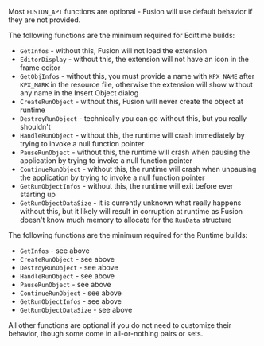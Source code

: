 Most `FUSION_API` functions are optional - Fusion will use default behavior if they are not provided.

The following functions are the minimum required for Edittime builds:
* `GetInfos` - without this, Fusion will not load the extension
* `EditorDisplay` - without this, the extension will not have an icon in the frame editor
* `GetObjInfos` - without this, you must provide a name with `KPX_NAME` after `KPX_MARK` in the resource file, otherwise the extension will show without any name in the Insert Object dialog
* `CreateRunObject` - without this, Fusion will never create the object at runtime
* `DestroyRunObject` - technically you can go without this, but you really shouldn't
* `HandleRunObject` - without this, the runtime will crash immediately by trying to invoke a null function pointer
* `PauseRunObject` - without this, the runtime will crash when pausing the application by trying to invoke a null function pointer
* `ContinueRunObject` - without this, the runtime will crash when unpausing the application by trying to invoke a null function pointer
* `GetRunObjectInfos` - without this, the runtime will exit before ever starting up
* `GetRunObjectDataSize` - it is currently unknown what really happens without this, but it likely will result in corruption at runtime as Fusion doesn't know much memory to allocate for the `RunData` structure

The following functions are the minimum required for the Runtime builds:
* `GetInfos` - see above
* `CreateRunObject` - see above
* `DestroyRunObject` - see above
* `HandleRunObject` - see above
* `PauseRunObject` - see above
* `ContinueRunObject` - see above
* `GetRunObjectInfos` - see above
* `GetRunObjectDataSize` - see above

All other functions are optional if you do not need to customize their behavior, though some come in all-or-nothing pairs or sets.
